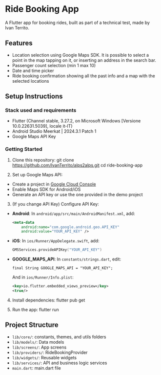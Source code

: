 # Ride Booking App

A Flutter app for booking rides, built as part of a technical test, made by Ivan Territo.

## Features
- Location selection using Google Maps SDK. It is possible to select a point in the map tapping on it, or inserting an address in the search bar.
- Passenger count selection (min 1 max 10)
- Date and time picker
- Ride booking confirmation showing all the past info and a map with the selected locations

## Setup Instructions

### Stack used and requirements
- Flutter (Channel stable, 3.27.2, on Microsoft Windows [Versione 10.0.22631.5039], locale it-IT)
- Android Studio Meerkat | 2024.3.1 Patch 1
- Google Maps API Key

### Getting Started
1. Clone this repository:
   git clone https://github.com/IvanTerrito/alps2alps.git
   cd ride-booking-app

2. Set up Google Maps API:
- Create a project in [Google Cloud Console](https://console.cloud.google.com/)
- Enable Maps SDK for Android/iOS
- Generate an API key or use the one provided in the demo project

3. (If you change API Key) Configure API Key:
- **Android**: In `android/app/src/main/AndroidManifest.xml`, add:
  ```xml
  <meta-data
      android:name="com.google.android.geo.API_KEY"
      android:value="YOUR_API_KEY" />
  ```
- **iOS**: In `ios/Runner/AppDelegate.swift`, add:
  ```swift
  GMSServices.provideAPIKey("YOUR_API_KEY")
  ```
- **GOOGLE_MAPS_API**: In `constants/strings.dart`, edit:
  ```string
  final String GOOGLE_MAPS_API = "YOUR_API_KEY";
  ```
  And in `ios/Runner/Info.plist`:
  ```xml
  <key>io.flutter.embedded_views_preview</key>
  <true/>
  ```

4. Install dependencies:
   flutter pub get

5. Run the app:
   flutter run

## Project Structure
- `lib/core/`: constants, themes, and utils folders
- `lib/models/`: Data models
- `lib/screens/`: App screens
- `lib/providers/`: RideBookingProvider
- `lib/widgets/`: Reusable widgets
- `lib/services/`: API and business logic services
- `main.dart`: main.dart file